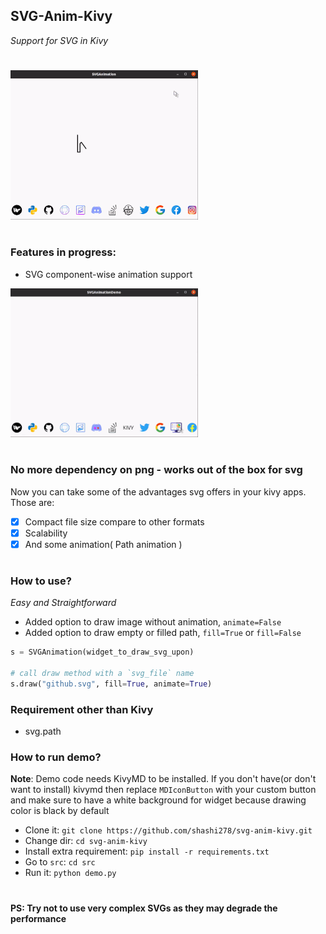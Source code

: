 ## SVG-Anim-Kivy
*Support for SVG in Kivy*

#

![Demo Gif](demo/svg_demo.gif)


#
### Features in progress:
* SVG component-wise animation support

<img src="demo/adv_svg_anim.gif" width=300>

#

### No more dependency on png - works out of the box for svg
Now you can take some of the advantages svg offers in your kivy apps. Those are:
- [x] Compact file size compare to other formats
- [x] Scalability
- [x] And some animation( Path animation )
#
### How to use?
*Easy and Straightforward*

* Added option to draw image without animation, `animate=False`
* Added option to draw empty or filled path, `fill=True` or `fill=False`


```python
s = SVGAnimation(widget_to_draw_svg_upon)

# call draw method with a `svg_file` name
s.draw("github.svg", fill=True, animate=True)

```
### Requirement other than Kivy
* svg.path

### How to run demo?
**Note**: Demo code needs KivyMD to be installed. If you don't have(or don't want to install) kivymd then replace `MDIconButton` with your custom button and make sure to have a white background for widget because drawing color is black by default

* Clone it: `git clone https://github.com/shashi278/svg-anim-kivy.git`
* Change dir: `cd svg-anim-kivy`
* Install extra requirement: `pip install -r requirements.txt`
* Go to `src`: `cd src`
* Run it: `python demo.py`

#
#### PS: Try not to use very complex SVGs as they may degrade the performance
